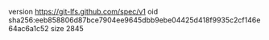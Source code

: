 version https://git-lfs.github.com/spec/v1
oid sha256:eeb858806d87bce7904ee9645dbb9ebe04425d418f9935c2cf146e64ac6a1c52
size 2845
